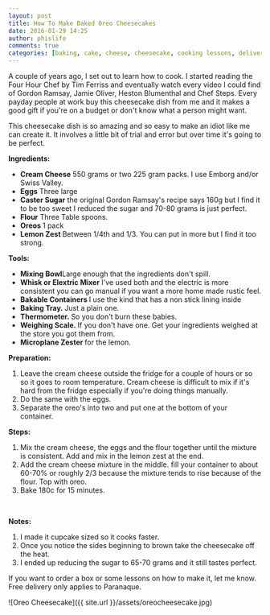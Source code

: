 ```yaml
---
layout: post
title: How To Make Baked Oreo Cheesecakes
date: 2016-01-29 14:25
author: phislife
comments: true
categories: [baking, cake, cheese, cheesecake, cooking lessons, delivery, for sale, Oreo, paranaque, Uncategorized]
---
```

A couple of years ago, I set out to learn how to cook. I started reading the Four Hour Chef by Tim Ferriss and eventually watch every video I could find of Gordon Ramsay, Jamie Oliver, Heston Blumenthal and Chef Steps. Every payday people at work buy this cheesecake dish from me and it makes a good gift if you're on a budget or don't know what a person might want.

This cheesecake dish is so amazing and so easy to make an idiot like me can create it. It involves a little bit of trial and error but over time it's going to be perfect.

<strong>Ingredients:</strong>

<ul>
    <li><strong>Cream Cheese</strong> 550 grams or two 225 gram packs. I use Emborg and/or Swiss Valley.</li>
    <li><strong>Eggs</strong> Three large</li>
    <li><strong>Caster Sugar</strong> the original Gordon Ramsay's recipe says 160g but I find it to be too sweet I reduced the sugar and 70-80 grams is just perfect.</li>
    <li><strong>Flour</strong> Three Table spoons.</li>
    <li><strong>Oreos </strong>1 pack</li>
    <li><strong>Lemon Zest </strong>Between 1/4th and 1/3. You can put in more but I find it too strong.</li>
</ul>

<strong>Tools:</strong>

<ul>
    <li><strong>Mixing Bowl</strong>Large enough that the ingredients don't spill.</li>
    <li><strong>Whisk or Elextric Mixer</strong> I've used both and the electric is more consistent you can go manual if you want a more home made rustic feel.</li>
    <li><strong>Bakable Containers </strong> I use the kind that has a non stick lining inside</li>
    <li><strong>Baking Tray. </strong>Just a plain one.</li>
    <li><strong>Thermometer. </strong>So you don't burn these babies.</li>
    <li><strong>Weighing Scale. </strong>If you don't have one. Get your ingredients weighed at the store you got them from.</li>
    <li><strong>Microplane Zester </strong>for the lemon.</li>
</ul>

<strong>Preparation:</strong>
1. Leave the cream cheese outside the fridge for a couple of hours or so so it goes to room temperature. Cream cheese is difficult to mix if it's hard from the fridge especially if you're doing things manually.
2. Do the same with the eggs.
3. Separate the oreo's into two and put one at the bottom of your container.

<strong>Steps:</strong>
1. Mix the cream cheese, the eggs and the flour together until the mixture is consistent. Add and mix in the lemon zest at the end.
2. Add the cream cheese mixture in the middle. fill your container to about 60-70% or roughly 2/3 because the mixture tends to rise because of the flour. Top with oreo.
3. Bake 180c for 15 minutes.

&nbsp;

<strong>Notes:</strong>

<ol>
    <li>I made it cupcake sized so it cooks faster.</li>
    <li>Once you notice the sides beginning to brown take the cheesecake off the heat.</li>
    <li>I ended up reducing the sugar to 65-70 grams and it still tastes perfect.</li>
</ol>


If you want to order a box or some lessons on how to make it, let me know. Free delivery only applies to Paranaque.

![Oreo Cheesecake]({{ site.url }}/assets/oreocheesecake.jpg)

